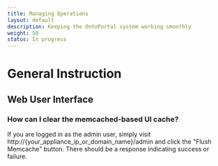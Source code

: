 ```yaml
---
title: Managing Operations
layout: default
description: Keeping the OntoPortal system working smoothly
weight: 50
status: In progress
---
```


# General Instruction

## Web User Interface

### How can I clear the memcached-based UI cache?

If you are logged in as the admin user, simply visit http://{your_appliance_ip_or_domain_name}/admin and click the "Flush Memcache" button. There should be a response indicating success or failure.




